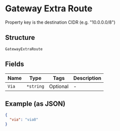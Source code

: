 
# Gateway Extra Route

Property key is the destination CIDR (e.g. "10.0.0.0/8")

## Structure

`GatewayExtraRoute`

## Fields

| Name | Type | Tags | Description |
|  --- | --- | --- | --- |
| `Via` | `*string` | Optional | - |

## Example (as JSON)

```json
{
  "via": "via8"
}
```

